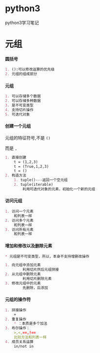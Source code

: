 # python3
python3学习笔记



# 元组

#### 圆括号

~~~markdown
1. ():可以修改运算的优先级
2. 元组的组成部分
~~~

#### 元组

~~~markdown
1. 可以存储多个数据
2. 可以存储多种数据
3. 是不可变类型
4. 支持切片操作
5. 可迭代对象
~~~

#### 创建一个元组

元组的特征符号,不是 `()`     

而是 `,`


~~~markdown
1. 直接创建
	t = (1,2,3)
	t = (True,1,2,3)
	t = ()
2. 构造方法
	1. tuple()---返回一个空元组
	2. tuple(iterable)
		利用可迭代对象的元素，初始化一个新的元组
~~~

#### 访问元组

~~~markdown
1. 访问一个元素
	和列表一样
2. 访问多个元素
	和列表一样
3. 访问所有元素
	和列表一样
~~~




#### 增加和修改以及删除元素

~~~markdown
* 元组是不可变类型，所以，本身不支持增删改操作

1. 向元组中添加元素
		利用切片然后元组拼接
2. 从元组中删除元素
		利用切片删除元素
3. 修改元组中的元素
		先删除，后添加
~~~

#### 元组的操作符

~~~markdown
1. 拼接操作
	+
2. 重复操作
	* ：本质是多个加法
3. 布尔操作：
	>,<,==,!==
	比较方法和列表一样
4. 成员关系运算
	in/not in
~~~
